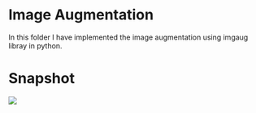 # Image Augmentation
In this folder I have implemented the image augmentation using imgaug libray in python. 
# Snapshot
![](download(1).png)
